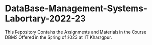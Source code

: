# DataBase-Management-Systems-Labortary-2022-23

This Repository Contains the Assignments and Materials in the Course DBMS Offered in the Spring of 2023 at IIT Kharagpur.